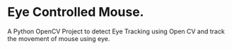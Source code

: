 # Eye Controlled Mouse.
A Python OpenCV Project to detect Eye Tracking using Open CV and track the movement of mouse using eye.